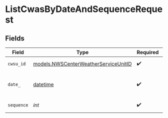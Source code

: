 # ListCwasByDateAndSequenceRequest


## Fields

| Field                                                                              | Type                                                                               | Required                                                                           | Description                                                                        |
| ---------------------------------------------------------------------------------- | ---------------------------------------------------------------------------------- | ---------------------------------------------------------------------------------- | ---------------------------------------------------------------------------------- |
| `cwsu_id`                                                                          | [models.NWSCenterWeatherServiceUnitID](../models/nwscenterweatherserviceunitid.md) | :heavy_check_mark:                                                                 | NWS CWSU ID                                                                        |
| `date_`                                                                            | [datetime](https://docs.python.org/3/library/datetime.html#datetime-objects)       | :heavy_check_mark:                                                                 | Date (YYYY-MM-DD format)                                                           |
| `sequence`                                                                         | *int*                                                                              | :heavy_check_mark:                                                                 | Sequence number                                                                    |